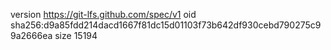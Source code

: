 version https://git-lfs.github.com/spec/v1
oid sha256:d9a85fdd214dacd1667f81dc15d01103f73b642df930cebd790275c99a2666ea
size 15194
